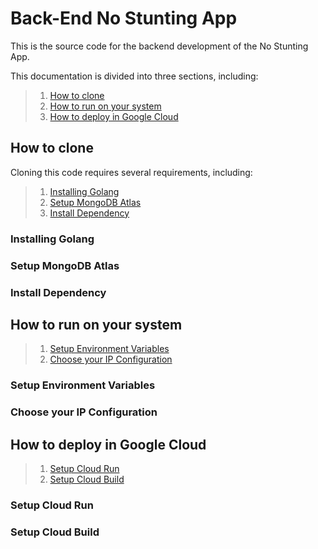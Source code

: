 # Back-End No Stunting App

This is the source code for the backend development of the No Stunting App.

This documentation is divided into three sections, including:

> 1. [How to clone](#how-to-clone)
> 2. [How to run on your system](#how-to-run-on-your-system)
> 3. [How to deploy in Google Cloud](#how-to-deploy-in-google-cloud)

## How to clone

Cloning this code requires several requirements, including:

> 1. [Installing Golang](#installing-golang)
> 2. [Setup MongoDB Atlas](#setup-mongodb-atlas)
> 3. [Install Dependency](#install-dependency)

### Installing Golang

### Setup MongoDB Atlas

### Install Dependency

## How to run on your system

> 1. [Setup Environment Variables](#setup-environment-variables)
> 2. [Choose your IP Configuration](#choose-your-ip-configuration)

### Setup Environment Variables

### Choose your IP Configuration

## How to deploy in Google Cloud

> 1. [Setup Cloud Run](#setup-cloud-run)
> 2. [Setup Cloud Build](#setup-cloud-build)

### Setup Cloud Run

### Setup Cloud Build
